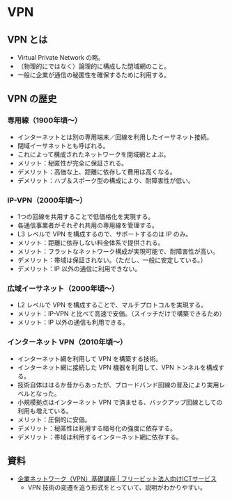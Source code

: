 # VPN

## VPN とは

- Virtual Private Network の略。
- （物理的にではなく）論理的に構成した閉域網のこと。
- 一般に企業が通信の秘匿性を確保するために利用する。

## VPN の歴史

### 専用線（1900年頃〜）

- インターネットとは別の専用端末／回線を利用したイーサネット接続。
- 閉域イーサネットとも呼ばれる。
- これによって構成されたネットワークを閉域網とよぶ。
- メリット：秘匿性が完全に保証される。
- デメリット：高価な上、距離に依存して費用は高くなる。
- デメリット：ハブ＆スポーク型の構成により、耐障害性が低い。

### IP-VPN（2000年頃〜）

- 1つの回線を共用することで低価格化を実現する。
- 各通信事業者がそれぞれ共用の専用線を管理する。
- L3 レベルで VPN を構成するので、サポートするのは IP のみ。
- メリット：距離に依存しない料金体系で提供される。
- メリット：フラットなネットワーク構成が実現可能で、耐障害性が高い。
- デメリット：帯域は保証されない。（ただし、一般に安定している。）
- デメリット：IP 以外の通信に利用できない。

### 広域イーサネット（2000年頃〜）

- L2 レベルで VPN を構成することで、マルチプロトコルを実現する。
- メリット：IP-VPN と比べて高速で安価。（スイッチだけで構築できるため）
- メリット：IP 以外の通信も利用できる。

### インターネット VPN（2010年頃〜）

- インターネット網を利用して VPN を構築する技術。
- インターネット網に接続した VPN 機器を利用して、VPN トンネルを構成する。
- 技術自体ははるか昔からあったが、ブロードバンド回線の普及により実用レベルとなった。
- 小規模拠点はインターネット VPN で済ませる、バックアップ回線としての利用も増えている。
- メリット：圧倒的に安価。
- デメリット：秘匿性は利用する暗号化の強度に依存する。
- デメリット：帯域は利用するインターネット網に依存する。

## 資料

- [企業ネットワーク（VPN）基礎講座 | フリービット法人向けICTサービス](http://biz.freebit.com/service/column/vpnbasic00.html)
  - VPN 技術の変遷を追う形式をとっていて、説明がわかりやすい。